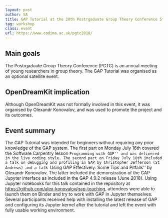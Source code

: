 ```yaml
---
layout: post
author: SA
title: GAP Tutorial at the 20th Postrgaduate Group Theory Conference St Andrews, Jul. 16 -- 20, 2018
tag: workshop
class: event
url: https://www.codima.ac.uk/pgtc2018/
---
```


## Main goals

 The Postrgaduate Group Theory Conference (PGTC) is an annual meeting of
young researchers in group theory. The GAP Tutorial was organised as an optional satellite event.

## OpenDreamKit implication

 Although OpenDreamKit was not formally involved in this event, it was
organised by Olexandr Konovalov, and was used to promote the project and its outcomes.

## Event summary

 The GAP Tutorial was intended for beginners without requiring
any prior knowledge of the GAP system. The first part on Monday July 16th covered
the Software Carpentry lesson ``Programming with GAP'' and was delivered in the live
coding style. The second part on Friday July 18th included a talk on debugging and
profiling in GAP by Christopher Jefferson (St Andrews) and a talk
``Using GAP Effectively: Some Tips and Pitfalls'' by Olexandr Konovalov. The latter
included the demonstration of the GAP Jupyter interface as included in the GAP 4.9.2
release (June 2018). Using Jupyter notebooks for this talk contained in the repository
at https://github.com/alex-konovalov/gap-teaching, attendees were able to launch
them on Binder and try to work with GAP in Jupyter themselves. Several participants
received help with installing the latest release of GAP and configuring its Jupyter
kernel after the tutorial and left the event with fully usable working environment.


